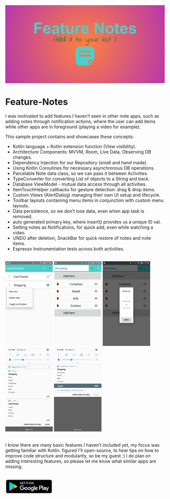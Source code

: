 <img src="images/feature-graphic.png" >

# Feature-Notes
I was motivated to add features I haven’t seen in other note apps, such as adding notes through notification actions, 
where the user can add items while other apps are in foreground (playing a video for example).


 This sample project contains and showcases these concepts:

- Kotlin language + Kotlin extension function (View visibility). 
- Architecture Components: MVVM, Room, Live Data, Observing DB changes.
- Dependency Injection for our Repository (small and hand made).
- Using Kotlin Coroutines for necessary asynchronous DB operations.
- Parcelable Note data class, so we can pass it between Activities.
- TypeConverter for converting List of objects to a String and back.
- Database ViewModel - mutual data access through all activities.
- ItemTouchHelper callbacks for gesture detection: drag & drop items.
- Custom Views (AlertDialog) managing their own UI setup and lifecycle.
- Toolbar layouts containing menu items in conjunction with custom menu layouts.
- Data persistence, so we don’t lose data, even when app task is removed.
- auto generated primary key, where insert() provides us a unique ID val.
- Setting notes as Notifications, for quick add, even while watching a video.
- UNDO after deletion, SnackBar for quick restore of notes and note items.
- Espresso Instrumentation tests across both activities.

<br/>

<div class="row">
<img src="images/screenshots/scr1.jpeg" width="150">
<img src="images/screenshots/scr2.jpeg" width="150">
<img src="images/screenshots/scr3.jpeg" width="150">
<img src="images/screenshots/scr4.jpeg" width="150">
<img src="images/screenshots/scr5.jpeg" width="150">
</div>

<br/>

I know there are many basic features I haven’t included yet, my focus was getting familiar with Kotlin.
figured I'll open-source, to hear tips on how to improve code structure and modularity, so be my guest :)
I do plan on adding interesting features, so please let me know what similar apps are missing.

<br/>

<a href="https://play.google.com/store/apps/details?id=bez.dev.featurenotes">
<img src="images/badge-google-play.png" width="150" title="Feature Notes" 
alt="Feature Notes">
</a>